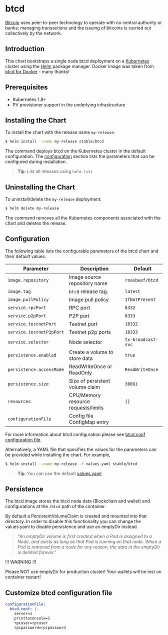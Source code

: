 # btcd

[Bitcoin](https://btcinformation.org/) uses peer-to-peer technology to operate with no central authority or banks;
managing transactions and the issuing of bitcoins is carried out collectively by the network.

## Introduction

This chart bootstraps a single node btcd deployment on a [Kubernetes](http://kubernetes.io) cluster using the [Helm](https://helm.sh) package manager.
Docker image was taken from [btcd for Docker](https://github.com/Roasbeef/btcd-in-a-box) - many thanks!

## Prerequisites

- Kubernetes 1.8+
- PV provisioner support in the underlying infrastructure

## Installing the Chart

To install the chart with the release name `my-release`:

```bash
$ helm install --name my-release stable/btcd
```

The command deploys btcd on the Kubernetes cluster in the default configuration.
The [configuration](#configuration) section lists the parameters that can be configured during installation.

> **Tip**: List all releases using `helm list`

## Uninstalling the Chart

To uninstall/delete the `my-release` deployment:

```bash
$ helm delete my-release
```

The command removes all the Kubernetes components associated with the chart and deletes the release.

## Configuration

The following table lists the configurable parameters of the btcd chart and their default values.

| Parameter                | Description                         | Default            |
| ------------------------ | ----------------------------------- | ------------------ |
| `image.repository`       | Image source repository name        | `roasbeef/btcd`    |
| `image.tag`              | `btcd` release tag.                 | `latest`           |
| `image.pullPolicy`       | Image pull policy                   | `IfNotPresent`     |
| `service.rpcPort`        | RPC port                            | `8332`             |
| `service.p2pPort`        | P2P port                            | `8333`             |
| `service.testnetPort`    | Testnet port                        | `18332`            |
| `service.testnetP2pPort` | Testnet p2p ports                   | `18333`            |
| `service.selector`       | Node selector                       | `tx-broadcast-svc` |
| `persistence.enabled`    | Create a volume to store data       | `true`             |
| `persistence.accessMode` | ReadWriteOnce or ReadOnly           | `ReadWriteOnce`    |
| `persistence.size`       | Size of persistent volume claim     | `300Gi`            |
| `resources`              | CPU/Memory resource requests/limits | `{}`               |
| `configurationFile`      | Config file ConfigMap entry         |

For more information about btcd configuration please see [btcd.conf configuration file](https://github.com/btcsuite/btcd/tree/master/docs#Configuration).

Alternatively, a YAML file that specifies the values for the parameters can be provided while installing the chart. For example,

```bash
$ helm install --name my-release -f values.yaml stable/btcd
```

> **Tip**: You can use the default [values.yaml](values.yaml)

## Persistence

The btcd image stores the btcd node data (Blockchain and wallet) and configurations at the `/btcd` path of the container.

By default a PersistentVolumeClaim is created and mounted into that directory. In order to disable this functionality
you can change the values.yaml to disable persistence and use an emptyDir instead.

> _"An emptyDir volume is first created when a Pod is assigned to a Node, and exists as long as that Pod is running on that node. When a Pod is removed from a node for any reason, the data in the emptyDir is deleted forever."_

!!! WARNING !!!

Please NOT use emptyDir for production cluster! Your wallets will be lost on container restart!

## Customize btcd configuration file

```yaml
configurationFile:
  btcd.conf: |-
    server=1
    printtoconsole=1
    rpcuser=rpcuser
    rpcpassword=rpcpassword
```
